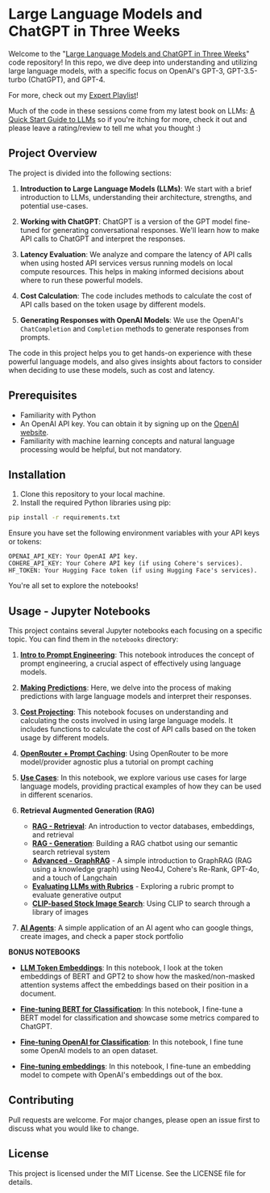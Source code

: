 # Large Language Models and ChatGPT in Three Weeks

Welcome to the "[Large Language Models and ChatGPT in Three Weeks](https://learning.oreilly.com/live-events/large-language-models-and-chatgpt-in-3-weeks/0636920090988/)" code repository! In this repo, we dive deep into understanding and utilizing large language models, with a specific focus on OpenAI's GPT-3, GPT-3.5-turbo (ChatGPT), and GPT-4.

For more, check out my [Expert Playlist](https://learning.oreilly.com/playlists/2953f6c7-0e13-49ac-88e2-b951e11388de)!

Much of the code in these sessions come from my latest book on LLMs: [A Quick Start Guide to LLMs](https://github.com/sinanuozdemir/quick-start-guide-to-llms) so if you're itching for more, check it out and please leave a rating/review to tell me what you thought :)

## Project Overview

The project is divided into the following sections:

1. **Introduction to Large Language Models (LLMs)**: We start with a brief introduction to LLMs, understanding their architecture, strengths, and potential use-cases.

2. **Working with ChatGPT**: ChatGPT is a version of the GPT model fine-tuned for generating conversational responses. We'll learn how to make API calls to ChatGPT and interpret the responses.

3. **Latency Evaluation**: We analyze and compare the latency of API calls when using hosted API services versus running models on local compute resources. This helps in making informed decisions about where to run these powerful models.

4. **Cost Calculation**: The code includes methods to calculate the cost of API calls based on the token usage by different models.

5. **Generating Responses with OpenAI Models**: We use the OpenAI's `ChatCompletion` and `Completion` methods to generate responses from prompts.

The code in this project helps you to get hands-on experience with these powerful language models, and also gives insights about factors to consider when deciding to use these models, such as cost and latency.

## Prerequisites

- Familiarity with Python
- An OpenAI API key. You can obtain it by signing up on the [OpenAI website](https://www.openai.com/).
- Familiarity with machine learning concepts and natural language processing would be helpful, but not mandatory.

## Installation

1. Clone this repository to your local machine.
2. Install the required Python libraries using pip:

```bash
pip install -r requirements.txt
```
Ensure you have set the following environment variables with your API keys or tokens:

```
OPENAI_API_KEY: Your OpenAI API key.
COHERE_API_KEY: Your Cohere API key (if using Cohere's services).
HF_TOKEN: Your Hugging Face token (if using Hugging Face's services).
```
You're all set to explore the notebooks!

## Usage - Jupyter Notebooks

This project contains several Jupyter notebooks each focusing on a specific topic. You can find them in the `notebooks` directory:

1. **[Intro to Prompt Engineering](./notebooks/intro_prompt_engineering.ipynb)**: This notebook introduces the concept of prompt engineering, a crucial aspect of effectively using language models.

2. **[Making Predictions](./notebooks/making_predictions.ipynb)**: Here, we delve into the process of making predictions with large language models and interpret their responses.

3. **[Cost Projecting](./notebooks/cost_projecting.ipynb)**: This notebook focuses on understanding and calculating the costs involved in using large language models. It includes functions to calculate the cost of API calls based on the token usage by different models.

4. **[OpenRouter + Prompt Caching](./notebooks/OpenRouter_and_prompt_caching.ipynb)**: Using OpenRouter to be more model/provider agnostic plus a tutorial on prompt caching

4. **[Use Cases](./notebooks/use_cases.ipynb)**: In this notebook, we explore various use cases for large language models, providing practical examples of how they can be used in different scenarios.

5. **Retrieval Augmented Generation (RAG)**
	- **[RAG - Retrieval](notebooks/RAG_Retrieval.ipynb)**: An introduction to vector databases, embeddings, and retrieval
	- **[RAG - Generation](notebooks/RAG_Generate.ipynb)**: Building a RAG chatbot using our semantic search retrieval system
	- **[Advanced - GraphRAG](notebooks/GraphRAG.ipynb)** - A simple introduction to GraphRAG (RAG using a knowledge graph) using Neo4J, Cohere's Re-Rank, GPT-4o, and a touch of Langchain
	- **[Evaluating LLMs with Rubrics](https://colab.research.google.com/drive/1DeVYrdNb3FlQQLeBqGPFkx6roZaPwVRy?usp=sharing)** - Exploring a rubric prompt to evaluate generative output
	- **[CLIP-based Stock Image Search](https://colab.research.google.com/drive/1aUz0FKQDSAyXyhRyvkkRsSy7S30mpRJc?usp=sharing)**: Using CLIP to search through a library of images
  

6. **[AI Agents](https://colab.research.google.com/drive/14jAlW2E7ya_aS1M6eUsuHciC1WvLfIif?usp=sharing)**: A simple application of an AI agent who can google things, create images, and check a paper stock portfolio

**BONUS NOTEBOOKS**

- **[LLM Token Embeddings](./notebooks/LLM%20Embeddings.ipynb)**: In this notebook, I look at the token embeddings of BERT and GPT2 to show how the masked/non-masked attention systems affect the embeddings based on their position in a document.

- **[Fine-tuning BERT for Classification](./notebooks/bert_app_review.ipynb)**: In this notebook, I fine-tune a BERT model for classification and showcase some metrics compared to ChatGPT.

- **[Fine-tuning OpenAI for Classification](./notebooks/openai_app_review_fine_tuning.ipynb)**: In this notebook, I fine tune some OpenAI models to an open dataset.

- **[Fine-tuning embeddings](https://colab.research.google.com/drive/1FOr9hgMEcTa8UJJSuKjoHpohVb-Qz-FJ?usp=sharing)**: In this notebook, I fine-tune an embedding model to compete with OpenAI's embeddings out of the box.


## Contributing
Pull requests are welcome. For major changes, please open an issue first to discuss what you would like to change.

## License
This project is licensed under the MIT License. See the LICENSE file for details.


